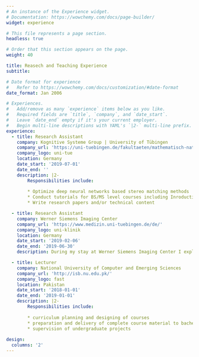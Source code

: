 ```yaml
---
# An instance of the Experience widget.
# Documentation: https://wowchemy.com/docs/page-builder/
widget: experience

# This file represents a page section.
headless: true

# Order that this section appears on the page.
weight: 40

title: Reasech and Teaching Experience
subtitle:

# Date format for experience
#   Refer to https://wowchemy.com/docs/customization/#date-format
date_format: Jan 2006

# Experiences.
#   Add/remove as many `experience` items below as you like.
#   Required fields are `title`, `company`, and `date_start`.
#   Leave `date_end` empty if it's your current employer.
#   Begin multi-line descriptions with YAML's `|2-` multi-line prefix.
experience:
  - title: Research Assistant
    company: Kognitive Systeme Group | University of Tübingen
    company_url: 'https://uni-tuebingen.de/fakultaeten/mathematisch-naturwissenschaftliche-fakultaet/fachbereiche/informatik/lehrstuehle/kognitive-systeme/'
    company_logo: uni-tue
    location: Germany
    date_start: '2019-07-01'
    date_end: ''
    description: |2-
        Responsibilities include:
        
        * Optimize deep neural networks based stereo matching methods
        * Conduct tutorials for BS/MS level courses including Inroduction to Neural Networks, Artifical Intelligence, Current Topics in Deep Neural Networks _etc._
        * Write research papers and/or technical content

  - title: Research Assistant
    company: Werner Siemens Imaging Center
    company_url: 'https://www.medizin.uni-tuebingen.de/de/'
    company_logo: uni-klinik
    location: Germany
    date_start: '2019-02-06'
    date_end: '2019-06-30'
    description: During my stay at Werner Siemens Imaging Center I explored deep learning methods for medical imaging. Specifically, I worked on magnetic resonance imaging (MRI) and positron emission tomography (PET) imaging datasets and explored deep learning methods for classification and segmentation of brain tumor images.

  - title: Lecturer 
    company: National University of Computer and Emerging Sciences
    company_url: 'http://isb.nu.edu.pk/'
    company_logo: fast
    location: Pakistan
    date_start: '2018-01-01'
    date_end: '2019-01-01'
    description: |2-
        Responsibilities include:
        
        * curriculum planning and designing of courses
        * preparation and delivery of complete course material to bachelor level students
        * supervision of undergraduate projects
  
design:
  columns: '2'
---
```

